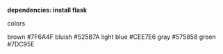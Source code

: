 **dependencies: install flask**


colors 

brown #7F6A4F
bluish #525B7A
light blue #CEE7E6
gray #575858
green #7DC95E
